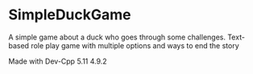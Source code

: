# SimpleDuckGame
A simple game about a duck who goes through some challenges. Text-based role play game with multiple options and ways to end the story

Made with Dev-Cpp 5.11 4.9.2
